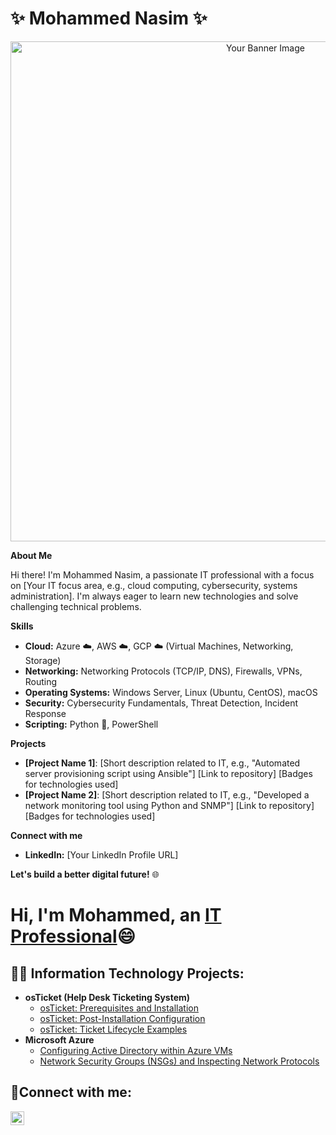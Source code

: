 # ✨ Mohammed Nasim ✨

<div align="center">
  <img src="https://i.imgur.com/your_image_url.png" alt="Your Banner Image" width="800"> 
</div>

**About Me**

Hi there! I'm Mohammed Nasim, a passionate IT professional with a focus on [Your IT focus area, e.g., cloud computing, cybersecurity, systems administration]. I'm always eager to learn new technologies and solve challenging technical problems. 

**Skills**

* **Cloud:** Azure ☁️, AWS ☁️, GCP ☁️ (Virtual Machines, Networking, Storage)
* **Networking:** Networking Protocols (TCP/IP, DNS), Firewalls, VPNs, Routing 
* **Operating Systems:** Windows Server, Linux (Ubuntu, CentOS), macOS 
* **Security:** Cybersecurity Fundamentals, Threat Detection, Incident Response
* **Scripting:** Python 🐍, PowerShell 

**Projects**

* **[Project Name 1]**: [Short description related to IT, e.g., "Automated server provisioning script using Ansible"] 
    [Link to repository]
    [Badges for technologies used] 
* **[Project Name 2]**: [Short description related to IT, e.g., "Developed a network monitoring tool using Python and SNMP"] 
    [Link to repository]
    [Badges for technologies used] 

**Connect with me**

* **LinkedIn:** [Your LinkedIn Profile URL] 

**Let's build a better digital future!** 🌐

<h1>Hi, I'm Mohammed, an <a href="https://linkedin.com/in/mohammedn652">IT Professional</a>😄</h1>

<h2>👨‍💻 Information Technology Projects:</h2>

- <b>osTicket (Help Desk Ticketing System)</b>
  - [osTicket: Prerequisites and Installation](https://github.com/moetechmind/osticket-prereqs)
  - [osTicket: Post-Installation Configuration](https://github.com/moetechmind/post-install-config)
  - [osTicket: Ticket Lifecycle Examples](https://github.com/moetechmind/ticket-lifecycle)
- <b>Microsoft Azure</b>
  - [Configuring Active Directory within Azure VMs](https://github.com/moetechmind/configure-ad)
  - [Network Security Groups (NSGs) and Inspecting Network Protocols](https://github.com/jmoetechmind/azure-network-protocols)

<h2>🤳Connect with me:</h2>


[<img align="left" alt="Josh | LinkedIn" width="22px" src="https://cdn.jsdelivr.net/npm/simple-icons@v3/icons/linkedin.svg" />][linkedin]



[linkedin]: https://linkedin.com/in/mohammedn652
